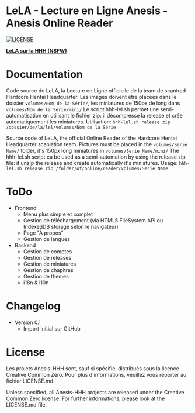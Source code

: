 ﻿LeLA - Lecture en Ligne Anesis - Anesis Online Reader
===
[![LICENSE](https://img.shields.io/badge/license-CC0-blue.svg)](LICENSE.md)

**[LeLA sur la HHH (NSFW)](https://lel.hhh-world.com/)**

Documentation
===

Code source de LeLA, la Lecture en Ligne officielle de la team de scantrad Hardcore Hentai Headquarter.
Les images doivent être placées dans le dossier `volumes/Nom de la Série/`, les miniatures de 150px de long dans `volumes/Nom de la Série/mini/`
Le script hhh-lel.sh permet une semi-automatisation en utilisant le fichier zip: il décompresse la release et crée automatiquement les miniatures.
Utilisation: `hhh-lel.sh release.zip /dossier/de/la/lel/volumes/Nom de la Série`

Source code of LeLA, the official Online Reader of the Hardcore Hentai Headquarter scanlation team.
Pictures must be placed in the `volumes/Serie Name/` folder, it's 150px long miniatures in `volumes/Serie Name/mini/`
The hhh-lel.sh script ca be used as a semi-automation by using the release zip file: it unzip the release and create automatically it's miniatures.
Usage: `hhh-lel.sh release.zip /folder/of/online/reader/volumes/Serie Name`

ToDo
===

 * Frontend
   * Menu plus simple et complet
   * Gestion de téléchargement (via HTML5 FileSystem API ou IndexedDB storage selon le navigateur)
   * Page "À propos"
   * Gestion de langues
 * Backend
   * Gestion de comptes
   * Gestion de releases
   * Gestion de miniatures
   * Gestion de chapitres
   * Gestion de thèmes
   * i18n & l10n

Changelog
===

 * Version 0.1
   * Import initial sur GitHub

License
===

Les projets Anesis-HHH sont, sauf si spécifié, distribués sous la licence Creative Common Zero.
Pour plus d'informations, veuillez vous reporter au fichier LICENSE.md.

Unless specified, all Anesis-HHH projects are released under the Creative Common Zero license.
For further informations, please look at the LICENSE.md file.
